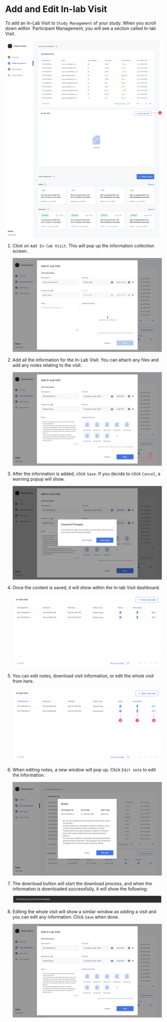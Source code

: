 
# Add and Edit In-lab Visit

To add an In-Lab Visit to `Study Management` of your study. When you scroll down within `Participant Management, you will see a section called In-lab Visit.

![image-20230721122214355](./creating-in-lab-visit.assets/image-20230721122214355.png)

1. Click on `Add In-lab Visit`. This will pop up the information collection screen. 

   ![image-20230721122430046](./creating-in-lab-visit.assets/image-20230721122430046.png)

2. Add all the information for the In-Lab Visit. You can attach any files and add any notes relating to the visit.

   ![image-20230721122720611](./creating-in-lab-visit.assets/image-20230721122720611.png)

3. After the information is added, click `Save`. If you decide to click `Cancel`, a warning popup will show.

   ![image-20230721122803515](./creating-in-lab-visit.assets/image-20230721122803515.png)

4. Once the content is saved, it will show within the In-lab Visit dashboard.

   ![image-20230721122923807](./creating-in-lab-visit.assets/image-20230721122923807.png)

5. You can edit notes, download visit information, or edit the whole visit from here. 

   ![image-20230721123912104](./creating-in-lab-visit.assets/image-20230721123912104.png)

6. When editing notes, a new window will pop up. Click `Edit note` to edit the information.

   ![image-20230721123503125](./creating-in-lab-visit.assets/image-20230721123503125.png)

7. The download button will start the download process, and when the information is downloaded successfully, it will show the following:

   ![image-20230721123714795](./creating-in-lab-visit.assets/image-20230721123714795.png)

8. Editing the whole visit will show a similar window as adding a visit and you can edit any information. Click `Save` when done.

   ![image-20230721123227449](./creating-in-lab-visit.assets/image-20230721123227449.png)